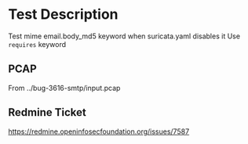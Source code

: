 # Test Description

Test mime email.body_md5 keyword when suricata.yaml disables it
Use ``requires`` keyword

## PCAP
From ../bug-3616-smtp/input.pcap

## Redmine Ticket
https://redmine.openinfosecfoundation.org/issues/7587
